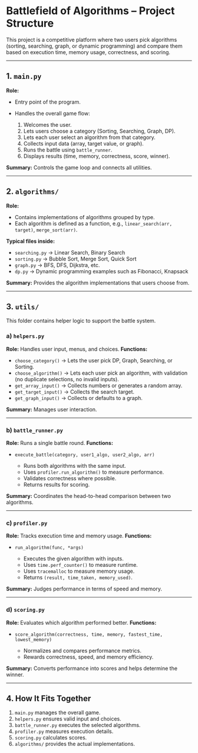 
# Battlefield of Algorithms – Project Structure

This project is a competitive platform where two users pick algorithms (sorting, searching, graph, or dynamic programming) and compare them based on execution time, memory usage, correctness, and scoring.

---

## 1. `main.py`

**Role:**

* Entry point of the program.
* Handles the overall game flow:

  1. Welcomes the user.
  2. Lets users choose a category (Sorting, Searching, Graph, DP).
  3. Lets each user select an algorithm from that category.
  4. Collects input data (array, target value, or graph).
  5. Runs the battle using `battle_runner`.
  6. Displays results (time, memory, correctness, score, winner).

**Summary:** Controls the game loop and connects all utilities.

---

## 2. `algorithms/`

**Role:**

* Contains implementations of algorithms grouped by type.
* Each algorithm is defined as a function, e.g., `linear_search(arr, target)`, `merge_sort(arr)`.

**Typical files inside:**

* `searching.py` → Linear Search, Binary Search
* `sorting.py` → Bubble Sort, Merge Sort, Quick Sort
* `graph.py` → BFS, DFS, Dijkstra, etc.
* `dp.py` → Dynamic programming examples such as Fibonacci, Knapsack

**Summary:** Provides the algorithm implementations that users choose from.

---

## 3. `utils/`

This folder contains helper logic to support the battle system.

### a) `helpers.py`

**Role:** Handles user input, menus, and choices.
**Functions:**

* `choose_category()` → Lets the user pick DP, Graph, Searching, or Sorting.
* `choose_algorithm()` → Lets each user pick an algorithm, with validation (no duplicate selections, no invalid inputs).
* `get_array_input()` → Collects numbers or generates a random array.
* `get_target_input()` → Collects the search target.
* `get_graph_input()` → Collects or defaults to a graph.

**Summary:** Manages user interaction.

---

### b) `battle_runner.py`

**Role:** Runs a single battle round.
**Functions:**

* `execute_battle(category, user1_algo, user2_algo, arr)`

  * Runs both algorithms with the same input.
  * Uses `profiler.run_algorithm()` to measure performance.
  * Validates correctness where possible.
  * Returns results for scoring.

**Summary:** Coordinates the head-to-head comparison between two algorithms.

---

### c) `profiler.py`

**Role:** Tracks execution time and memory usage.
**Functions:**

* `run_algorithm(func, *args)`

  * Executes the given algorithm with inputs.
  * Uses `time.perf_counter()` to measure runtime.
  * Uses `tracemalloc` to measure memory usage.
  * Returns `(result, time_taken, memory_used)`.

**Summary:** Judges performance in terms of speed and memory.

---

### d) `scoring.py`

**Role:** Evaluates which algorithm performed better.
**Functions:**

* `score_algorithm(correctness, time, memory, fastest_time, lowest_memory)`

  * Normalizes and compares performance metrics.
  * Rewards correctness, speed, and memory efficiency.

**Summary:** Converts performance into scores and helps determine the winner.

---

## 4. How It Fits Together

1. `main.py` manages the overall game.
2. `helpers.py` ensures valid input and choices.
3. `battle_runner.py` executes the selected algorithms.
4. `profiler.py` measures execution details.
5. `scoring.py` calculates scores.
6. `algorithms/` provides the actual implementations.


